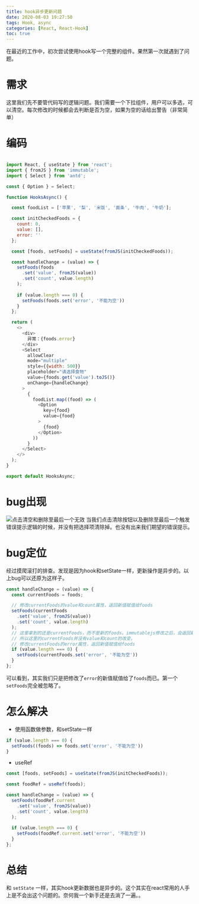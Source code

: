 ```yaml
---
title: hook异步更新问题
date: 2020-08-03 19:27:50
tags: Hook, async
categories: [React, React-Hook]
toc: true
---
```



在最近的工作中，初次尝试使用hook写一个完整的组件。果然第一次就遇到了问题。

# 需求

这里我们先不要管代码写的逻辑问题。我们需要一个下拉组件，用户可以多选，可以清空。每次修改的时候都会去判断是否为空，如果为空的话给出警告（非常简单）

# 编码

```js

import React, { useState } from 'react';
import { fromJS } from 'immutable';
import { Select } from 'antd';

const { Option } = Select;

function HooksAsync() {

  const foodList = ['苹果', '梨', '米饭', '面条', '牛肉', '牛奶'];

  const initCheckedFoods = {
    count: 0,
    value: [],
    error: ''
  };

  const [foods, setFoods] = useState(fromJS(initCheckedFoods));

  const handleChange = (value) => {
    setFoods(foods
      .set('value', fromJS(value))
      .set('count', value.length)
    );
    
    if (value.length === 0) {
      setFoods(foods.set('error', '不能为空'))
    }
  };

  return (
    <>
      <div>
        异常：{foods.error}
      </div>
      <Select
        allowClear
        mode="multiple"
        style={{width: 500}}
        placeholder="请选择食物"
        value={foods.get('value').toJS()}
        onChange={handleChange}
      >
        {
          foodList.map((food) => (
            <Option
              key={food}
              value={food}
            >
              {food}
            </Option>
          ))
        }
      </Select>
    </>
  );
}

export default HooksAsync;

```

# bug出现

![点击清空和删除至最后一个无效](/assets/hook异步更新问题/foods.gif)
当我们点击清除按钮以及删除至最后一个触发错误提示逻辑的时候，并没有把选择项清除掉。也没有出来我们期望的错误提示。

# bug定位

经过摸爬滚打的排查。发现是因为hook和setState一样，更新操作是异步的。以上bug可以还原为这样子。

```js
const handleChange = (value) => {
  const currentFoods = foods;

  // 修改currentFoods的value和count属性，返回新值赋值给foods 
  setFoods(currentFoods
    .set('value', fromJS(value))
    .set('count', value.length)
  );
  // 这里拿到的还是currentFoods，而不是新的foods。immutablejs修改之后，会返回新的对象，原来的还是原来的。
  // 所以这里的currentFoods并没有value和count的改变。
  // 修改currentFoods的error属性，返回新值赋值给foods 
  if (value.length === 0) {
    setFoods(currentFoods.set('error', '不能为空'))
  }
};
```

可以看到，其实我们只是把修改了`error`的新值赋值给了`foods`而已。第一个`setFoods`完全被忽略了。

# 怎么解决

+ 使用函数做参数，和setState一样

```js
if (value.length === 0) {
  setFoods((foods) => foods.set('error', '不能为空'))
}
```

+ useRef

```js
const [foods, setFoods] = useState(fromJS(initCheckedFoods));

const foodRef = useRef(foods);

const handleChange = (value) => {
  setFoods(foodRef.current
    .set('value', fromJS(value))
    .set('count', value.length)
  );
  
  if (value.length === 0) {
    setFoods(foodRef.current.set('error', '不能为空'))
  }
};
```

# 总结

和 `setState` 一样，其实hook更新数据也是异步的。这个其实在react常用的人手上是不会出这个问题的。奈何我一个新手还是去淌了一遍。。